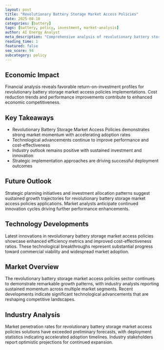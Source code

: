 ```yaml
---
layout: post
title: "Revolutionary Battery Storage Market Access Policies"
date: 2025-08-18
categories: [battery]
tags: [battery, policy, investment, market-analysis]
author: AI Energy Analyst
meta_description: "Comprehensive analysis of revolutionary battery storage market access policies covering market trends, technology developments, and industry outlook. Discover key insights and future projections."
reading_time: 1
featured: false
seo_score: 94
subcategory: policy
---
```


## Economic Impact

Financial analysis reveals favorable return-on-investment profiles for revolutionary battery storage market access policies implementations. Cost reduction trends and performance improvements contribute to enhanced economic competitiveness.

## Key Takeaways

- Revolutionary Battery Storage Market Access Policies demonstrates strong market momentum with accelerating adoption rates
- Technological advancements continue to improve performance and cost-effectiveness
- Industry outlook remains positive with sustained investment and innovation
- Strategic implementation approaches are driving successful deployment outcomes

## Future Outlook

Strategic planning initiatives and investment allocation patterns suggest sustained growth trajectories for revolutionary battery storage market access policies applications. Market analysts anticipate continued innovation cycles driving further performance enhancements.

## Technology Developments

Latest innovations in revolutionary battery storage market access policies showcase enhanced efficiency metrics and improved cost-effectiveness ratios. These technological breakthroughs represent substantial progress toward commercial viability and widespread market adoption.

## Market Overview

The revolutionary battery storage market access policies sector continues to demonstrate remarkable growth patterns, with industry analysts reporting sustained momentum across multiple market segments. Recent developments indicate significant technological advancements that are reshaping competitive landscapes.

## Industry Analysis

Market penetration rates for revolutionary battery storage market access policies solutions have exceeded preliminary forecasts, with deployment statistics indicating accelerated adoption timelines. Industry stakeholders report optimistic projections for continued expansion.

